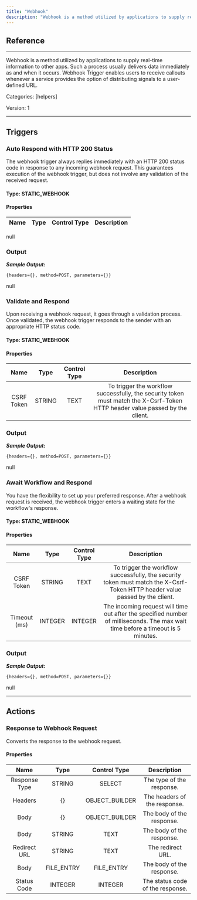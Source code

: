 ```yaml
---
title: "Webhook"
description: "Webhook is a method utilized by applications to supply real-time information to other apps. Such a process usually delivers data immediately as and when it occurs. Webhook Trigger enables users to receive callouts whenever a service provides the option of distributing signals to a user-defined URL."
---
```

## Reference
<hr />

Webhook is a method utilized by applications to supply real-time information to other apps. Such a process usually delivers data immediately as and when it occurs. Webhook Trigger enables users to receive callouts whenever a service provides the option of distributing signals to a user-defined URL.


Categories: [helpers]


Version: 1

<hr />




## Triggers


### Auto Respond with HTTP 200 Status
The webhook trigger always replies immediately with an HTTP 200 status code in response to any incoming webhook request. This guarantees execution of the webhook trigger, but does not involve any validation of the received request.

#### Type: STATIC_WEBHOOK
#### Properties

|      Name      |     Type     |     Control Type     |     Description     |
|:--------------:|:------------:|:--------------------:|:-------------------:|
null


### Output


___Sample Output:___

```{headers={}, method=POST, parameters={}}```


null




### Validate and Respond
Upon receiving a webhook request, it goes through a validation process. Once validated, the webhook trigger responds to the sender with an appropriate HTTP status code.

#### Type: STATIC_WEBHOOK
#### Properties

|      Name      |     Type     |     Control Type     |     Description     |
|:--------------:|:------------:|:--------------------:|:-------------------:|
| CSRF Token | STRING | TEXT  |  To trigger the workflow successfully, the security token must match the X-Csrf-Token HTTP header value passed by the client.  |


### Output


___Sample Output:___

```{headers={}, method=POST, parameters={}}```


null




### Await Workflow and Respond
You have the flexibility to set up your preferred response. After a webhook request is received, the webhook trigger enters a waiting state for the workflow's response.

#### Type: STATIC_WEBHOOK
#### Properties

|      Name      |     Type     |     Control Type     |     Description     |
|:--------------:|:------------:|:--------------------:|:-------------------:|
| CSRF Token | STRING | TEXT  |  To trigger the workflow successfully, the security token must match the X-Csrf-Token HTTP header value passed by the client.  |
| Timeout (ms) | INTEGER | INTEGER  |  The incoming request will time out after the specified number of milliseconds. The max wait time before a timeout is 5 minutes.  |


### Output


___Sample Output:___

```{headers={}, method=POST, parameters={}}```


null




<hr />



## Actions


### Response to Webhook Request
Converts the response to the webhook request.

#### Properties

|      Name      |     Type     |     Control Type     |     Description     |
|:--------------:|:------------:|:--------------------:|:-------------------:|
| Response Type | STRING | SELECT  |  The type of the response.  |
| Headers | {} | OBJECT_BUILDER  |  The headers of the response.  |
| Body | {} | OBJECT_BUILDER  |  The body of the response.  |
| Body | STRING | TEXT  |  The body of the response.  |
| Redirect URL | STRING | TEXT  |  The redirect URL.  |
| Body | FILE_ENTRY | FILE_ENTRY  |  The body of the response.  |
| Status Code | INTEGER | INTEGER  |  The status code of the response.  |




